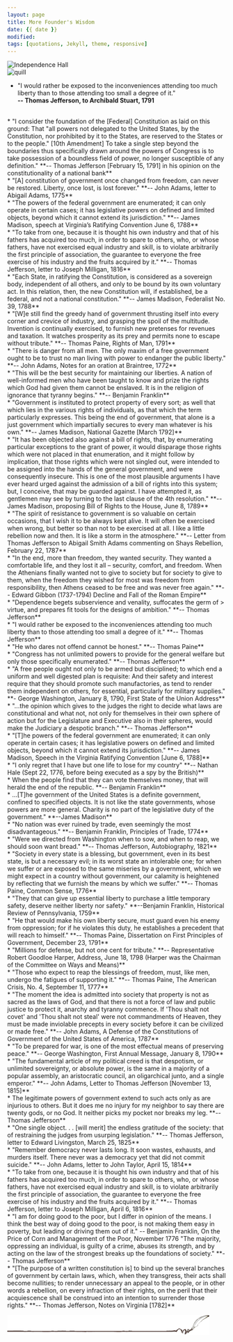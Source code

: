 ```yaml
---
layout: page
title: More Founder's Wisdom
date: {{ date }}
modified:
tags: [quotations, Jekyll, theme, responsive]
---
```

![Independence Hall](../../images/indhall.gif "Independence Hall")  
![quill](../../images/quill.gif "Quill Image")  

* "I would rather be exposed to the inconveniences attending too much liberty than to those attending too small a degree of it."  
**-- Thomas Jefferson, to Archibald Stuart, 1791**  
<br>  
* "I consider the foundation of the [Federal] Constitution as laid on this ground: That "all powers not delegated to the United States, by the Constitution, nor prohibited by it to the States, are reserved to the States or to the people." [10th Amendment] To take a single step beyond the boundaries thus specifically drawn around the powers of Congress is to take possession of a boundless field of power, no longer susceptible of any definition."  
**-- Thomas Jefferson [February 15, 1791] in his opinion on the constitutionality of a national bank**  
<br>  
* "[A] constitution of government once changed from freedom, can never be restored. Liberty, once lost, is lost forever."  
**-- John Adams, letter to Abigail Adams, 1775**  
<br>  
* "The powers of the federal government are enumerated; it can only operate in certain cases; it has legislative powers on defined and limited objects, beyond which it cannot extend its jurisdiction."  
**-- James Madison, speech at Virginia’s Ratifying Convention June 6, 1788**  
<br>  
* "To take from one, because it is thought his own industry and that of his fathers has acquired too much, in order to spare to others, who, or whose fathers, have not exercised equal industry and skill, is to violate arbitrarily the first principle of association, the guarantee to everyone the free exercise of his industry and the fruits acquired by it."  
**-- Thomas Jefferson, letter to Joseph Milligan, 1816**  
<br>  
* "Each State, in ratifying the Constitution, is considered as a sovereign body, independent of all others, and only to be bound by its own voluntary act. In this relation, then, the new Constitution will, if established, be a federal, and not a national constitution."  
**-- James Madison, Federalist No. 39, 1788**  
<br>  
* "[W]e still find the greedy hand of government thrusting itself into every corner and crevice of industry, and grasping the spoil of the multitude. Invention is continually exercised, to furnish new pretenses for revenues and taxation. It watches prosperity as its prey and permits none to escape without tribute."  
**-- Thomas Paine, Rights of Man, 1791**  
<br>  
* "There is danger from all men. The only maxim of a free government ought to be to trust no man living with power to endanger the public liberty."  
**-- John Adams, Notes for an oration at Braintree, 1772**  
<br>  
* "This will be the best security for maintaining our liberties. A nation of well-informed men who have been taught to know and prize the rights which God had given them cannot be enslaved. It is in the religion of ignorance that tyranny begins."  
**-- Benjamin Franklin**  
<br>  
* "Government is instituted to protect property of every sort; as well that which lies in the various rights of individuals, as that which the term particularly expresses. This being the end of government, that alone is a just government which impartially secures to every man whatever is his own."  
**-- James Madison, National Gazette [March 1792]**  
<br>  
* "It has been objected also against a bill of rights, that, by enumerating particular exceptions to the grant of power, it would disparage those rights which were not placed in that enumeration, and it might follow by implication, that those rights which were not singled out, were intended to be assigned into the hands of the general government, and were consequently insecure. This is one of the most plausible arguments I have ever heard urged against the admission of a bill of rights into this system; but, I conceive, that may be guarded against. I have attempted it, as gentlemen may see by turning to the last clause of the 4th resolution."  
**-- James Madison, proposing Bill of Rights to the House, June 8, 1789**  
<br>  
* "The spirit of resistance to government is so valuable on certain occasions, that I wish it to be always kept alive. It will often be exercised when wrong, but better so than not to be exercised at all. I like a little rebellion now and then. It is like a storm in the atmosphere."  
**-- Letter from Thomas Jefferson to Abigail Smith Adams commenting on Shays Rebellion, February 22, 1787**  
<br>  
* "In the end, more than freedom, they wanted security. They wanted a comfortable life, and they lost it all – security, comfort, and freedom. When the Athenians finally wanted not to give to society but for society to give to them, when the freedom they wished for most was freedom from responsibility, then Athens ceased to be free and was never free again."  
**-- Edward Gibbon (1737-1794) Decline and Fall of the Roman Empire**  
<br>   
* "Dependence begets subservience and venality, suffocates the germ of > virtue, and prepares fit tools for the designs of ambition."  
**-- Thomas Jefferson**  
<br>  
* "I would rather be exposed to the inconveniences attending too much liberty than to those attending too small a degree of it."  
**-- Thomas Jefferson**  
<br>  
* "He who dares not offend cannot be honest."  
**-- Thomas Paine**  
<br>  
* "Congress has not unlimited powers to provide for the general welfare but only those specifically enumerated."  
**-- Thomas Jefferson**  
<br>  
* "A free people ought not only to be armed but disciplined; to which end a uniform and well digested plan is requisite: And their safety and interest require that they should promote such manufactories, as tend to render them independent on others, for essential, particularly for military supplies."  
**- George Washington, January 8, 1790, First State of the Union Address**  
<br>  
* "...the opinion which gives to the judges the right to decide what laws are constitutional and what not, not only for themselves in their own sphere of action but for the Legislature and Executive also in their spheres, would make the Judiciary a despotic branch."   
**-- Thomas Jefferson**  
<br>  
* "[T]he powers of the federal government are enumerated; it can only operate in certain cases; it has legislative powers on defined and limited objects, beyond which it cannot extend its 
jurisdiction."  
**-- James Madison, Speech in the Virginia Ratifying Convention [June 6, 1788]**  
<br>  
* "I only regret that I have but one life to lose for my country"  
**-- Nathan Hale (Sept 22, 1776, before being executed as a spy by the British)**  
<br>  
* When the people find that they can vote themselves money, that will herald the end of the republic.  
**-- Benjamin Franklin**  
<br>  
* ...[T]he government of the United States is a definite government, confined to specified objects. It is not like the state governments, whose powers are more general. Charity is no part of the legislative duty of the government."  
**--James Madison**  
<br>  
* "No nation was ever ruined by trade, even seemingly the most disadvantageous."  
**-- Benjamin Franklin, Principles of Trade, 1774**  
<br>  
* "Were we directed from Washington when to sow, and when to reap, we should soon want bread."  
**-- Thomas Jefferson, Autobiography, 1821**  
<br>  
* "Society in every state is a blessing, but government, even in its best state, is but a necessary evil; in its worst state an intolerable one; for when we suffer or are exposed to the same miseries by a government, which we might expect in a country without government, our calamity is heightened by reflecting that we furnish the means by which we suffer."   
**-- Thomas Paine, Common Sense, 1776**  
<br>  
* "They that can give up essential liberty to purchase a little temporary safety, deserve neither liberty nor safety."  
**--Benjamin Franklin, Historical Review of Pennsylvania, 1759**  
<br>  
* "He that would make his own liberty secure, must guard even his enemy from oppression; for if he violates this duty, he establishes a precedent that will reach to himself."  
**-- Thomas Paine, Dissertation on First Principles of Government, December 23, 1791**  
<br>  
* "Millions for defense, but not one cent for tribute."  
**-- Representative Robert Goodloe Harper, Address, June 18, 1798 (Harper was the Chairman of the Committee on Ways and Means)**  
<br>  
* "Those who expect to reap the blessings of freedom, must, like men, undergo the fatigues of supporting it."  
**-- Thomas Paine, The American Crisis, No. 4, September 11, 1777**  
<br>  
* "The moment the idea is admitted into society that property is not as sacred as the laws of God, and that there is not a force of law and public justice to protect it, anarchy and tyranny commence. If 'Thou shalt not covet' and 'Thou shalt not steal' were not commandments of Heaven, they must be made inviolable precepts in every society before it can be civilized or made free."  
**-- John Adams, A Defense of the Constitutions of Government of the United States of America, 1787**  
<br>  
* "To be prepared for war, is one of the most effectual means of preserving peace."  
**-- George Washington, First Annual Message, January 8, 1790**  
<br>  
* "The fundamental article of my political creed is that despotism, or unlimited sovereignty, or absolute power, is the same in a majority of a popular assembly, an aristocratic council, an oligarchical junto, and a single emperor."  
**-- John Adams, Letter to Thomas Jefferson [November 13, 1815]**  
<br>  
* The legitimate powers of government extend to such acts only as are injurious to others. But it does me no injury for my neighbor to say there are twenty gods, or no God. It neither picks my pocket nor breaks my leg.   
**-- Thomas Jefferson**  
<br>  
* "One single object. . . [will merit] the endless gratitude of the society: that of restraining the judges from usurping legislation."  
**-- Thomas Jefferson, letter to Edward Livingston, March 25, 1825**  
<br>  
* "Remember democracy never lasts long. It soon wastes, exhausts, and murders itself. There never was a democracy yet that did not commit suicide."  
**-- John Adams, letter to John Taylor, April 15, 1814**  
<br>  
* "To take from one, because it is thought his own industry and that of his fathers has acquired too much, in order to spare to others, who, or whose fathers, have not exercised equal industry and skill, is to violate arbitrarily the first principle of association, the guarantee to everyone the free exercise of his industry and the fruits acquired by it."  
**-- Thomas Jefferson, letter to Joseph Milligan, April 6, 1816**  
<br>  
* "I am for doing good to the poor, but I differ in opinion of the means. I think the best way of doing good to the poor, is not making them easy in poverty, but leading or driving them out of it." 
-- Benjamin Franklin, On the Price of Corn and Management of the Poor, November 1776
"The majority, oppressing an individual, is guilty of a crime, abuses its strength, and by acting on the law of the strongest breaks up the foundations of society."  
**-- Thomas Jefferson**  
<br>  
* "[The purpose of a written constitution is] to bind up the several branches of government by certain laws, which, when they transgress, their acts shall become nullities; to render unnecessary an appeal to the people, or in other words a rebellion, on every infraction of their rights, on the peril that their acquiescence shall be construed into an intention to surrender those rights."  
**-- Thomas Jefferson, Notes on Virginia [1782]**  

![quill](../images/quill.gif "Quill Image")    
